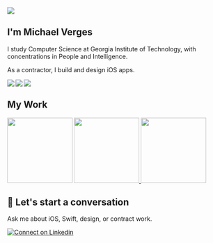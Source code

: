 <img src=https://raw.githubusercontent.com/maustinstar/maustinstar/master/profile-banner.png />

## I'm Michael Verges

I study Computer Science at Georgia Institute of Technology, with concentrations in People and Intelligence.

As a contractor, I build and design iOS apps.

<a href="https://github.com/maustinstar/resume">
  <img src="https://img.shields.io/badge/Read%20my-Resume-687581.svg" align="left" />
</a>
<a href="https://devpost.com/maustinstar">
  <img src="https://img.shields.io/badge/View%20my-Devpost-5075A2.svg" align="left" />
</a>
<a href="https://www.linkedin.com/in/michaelverges">
  <img src="https://img.shields.io/badge/Connect%20on-Linkedin-5176B1.svg" />
</a>

## My Work

<img align="left" src="https://github-readme-stats.vercel.app/api/top-langs/?username=maustinstar&layout=compact" height=150 />
<a href="https://github.com/maustinstar/swiftui-drawer">
  <img src="https://github-readme-stats.vercel.app/api/pin/?username=maustinstar&repo=swiftui-drawer" height=150 />
</a>

<a href="https://github.com/maustinstar/shiny">
  <img src="https://github-readme-stats.vercel.app/api/pin/?username=maustinstar&repo=shiny" height=150 />
</a>


## 💬 Let's start a conversation

Ask me about iOS, Swift, design, or contract work.

[![Connect on Linkedin](https://img.shields.io/badge/Connect%20on-Linkedin-5176B1.svg)](https://www.linkedin.com/in/michaelverges)

<!--
**maustinstar/maustinstar** is a ✨ _special_ ✨ repository because its `README.md` (this file) appears on your GitHub profile.

Here are some ideas to get you started:

- 🔭 I’m currently working on ...
- 🌱 I’m currently learning ...
- 👯 I’m looking to collaborate on ...
- 🤔 I’m looking for help with ...
- 💬 Ask me about ...
- 📫 How to reach me: ...
- 😄 Pronouns: ...
- ⚡ Fun fact: ...
-->
